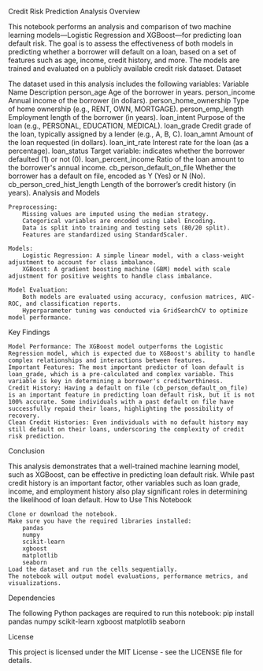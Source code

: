 Credit Risk Prediction Analysis
Overview

This notebook performs an analysis and comparison of two machine learning models—Logistic Regression and XGBoost—for predicting loan default risk. The goal is to assess the effectiveness of both models in predicting whether a borrower will default on a loan, based on a set of features such as age, income, credit history, and more. The models are trained and evaluated on a publicly available credit risk dataset.
Dataset

The dataset used in this analysis includes the following variables:
Variable Name	Description
person_age	Age of the borrower in years.
person_income	Annual income of the borrower (in dollars).
person_home_ownership	Type of home ownership (e.g., RENT, OWN, MORTGAGE).
person_emp_length	Employment length of the borrower (in years).
loan_intent	Purpose of the loan (e.g., PERSONAL, EDUCATION, MEDICAL).
loan_grade	Credit grade of the loan, typically assigned by a lender (e.g., A, B, C).
loan_amnt	Amount of the loan requested (in dollars).
loan_int_rate	Interest rate for the loan (as a percentage).
loan_status	Target variable: indicates whether the borrower defaulted (1) or not (0).
loan_percent_income	Ratio of the loan amount to the borrower's annual income.
cb_person_default_on_file	Whether the borrower has a default on file, encoded as Y (Yes) or N (No).
cb_person_cred_hist_length	Length of the borrower’s credit history (in years).
Analysis and Models

    Preprocessing:
        Missing values are imputed using the median strategy.
        Categorical variables are encoded using Label Encoding.
        Data is split into training and testing sets (80/20 split).
        Features are standardized using StandardScaler.

    Models:
        Logistic Regression: A simple linear model, with a class-weight adjustment to account for class imbalance.
        XGBoost: A gradient boosting machine (GBM) model with scale adjustment for positive weights to handle class imbalance.

    Model Evaluation:
        Both models are evaluated using accuracy, confusion matrices, AUC-ROC, and classification reports.
        Hyperparameter tuning was conducted via GridSearchCV to optimize model performance.

Key Findings

    Model Performance: The XGBoost model outperforms the Logistic Regression model, which is expected due to XGBoost's ability to handle complex relationships and interactions between features.
    Important Features: The most important predictor of loan default is loan_grade, which is a pre-calculated and complex variable. This variable is key in determining a borrower's creditworthiness.
    Credit History: Having a default on file (cb_person_default_on_file) is an important feature in predicting loan default risk, but it is not 100% accurate. Some individuals with a past default on file have successfully repaid their loans, highlighting the possibility of recovery.
    Clean Credit Histories: Even individuals with no default history may still default on their loans, underscoring the complexity of credit risk prediction.

Conclusion

This analysis demonstrates that a well-trained machine learning model, such as XGBoost, can be effective in predicting loan default risk. While past credit history is an important factor, other variables such as loan grade, income, and employment history also play significant roles in determining the likelihood of loan default.
How to Use This Notebook

    Clone or download the notebook.
    Make sure you have the required libraries installed:
        pandas
        numpy
        scikit-learn
        xgboost
        matplotlib
        seaborn
    Load the dataset and run the cells sequentially.
    The notebook will output model evaluations, performance metrics, and visualizations.

Dependencies

The following Python packages are required to run this notebook:
pip install pandas numpy scikit-learn xgboost matplotlib seaborn

License

This project is licensed under the MIT License - see the LICENSE file for details.
